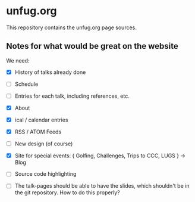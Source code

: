 # unfug.org

This repository contains the unfug.org page sources.

## Notes for what would be great on the website

We need:

* [x] History of talks already done
* [ ] Schedule
* [ ] Entries for each talk, including references, etc.
* [x] About
* [x] ical / calendar entries
* [x] RSS / ATOM Feeds
* [ ] New design (of course)
* [x] Site for special events: { Golfing, Challenges, Trips to CCC, LUGS } -> Blog
* [ ] Source code highlighting
* [ ] The talk-pages should be able to have the slides, which shouldn't be in the
  git repository. How to do this properly?

